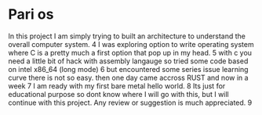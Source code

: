 <h1> Pari os </h1>

In this project I am simply trying to built an architecture to understand the overall computer system.
4
I was exploring option to write operating system where C is a pretty much a first option that pop up in my head.
5
with c you need a little bit of hack with assembly langauge so tried some code based on intel x86_64 (long mode)
6
but encountered some series issue learning curve there is not so easy. then one day came accross RUST and now in a week
7
I am ready with my first bare metal hello world.
8
Its just for educational purpose so dont know where I will go with this, but I will continue with this project. Any review or suggestion is much appreciated.
9
